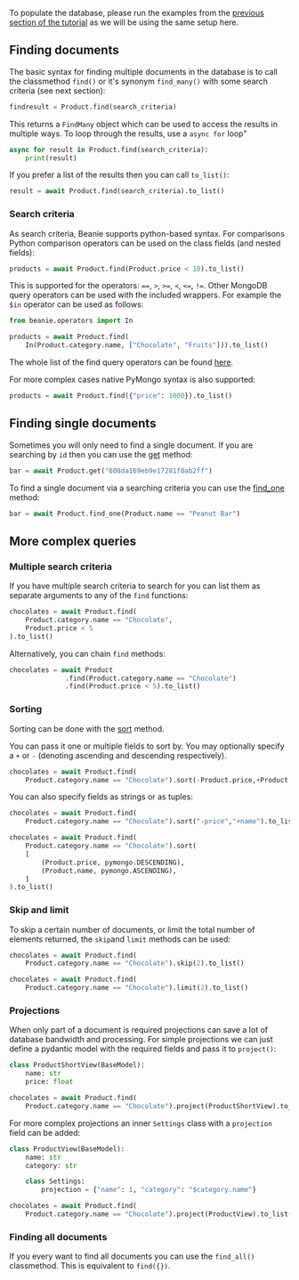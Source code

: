 To populate the database, please run the examples from the [previous section of the tutorial](inserting-into-the-database.md) as we will be using the same setup here.


## Finding documents

The basic syntax for finding multiple documents in the database is to call the classmethod `find()` or it's synonym `find_many()` with some search criteria (see next section): 
```python
findresult = Product.find(search_criteria)
```
This returns a `FindMany` object which can be used to access the results in multiple ways. To loop through the results, use a `async for` loop"
```python
async for result in Product.find(search_criteria):
    print(result)
```
If you prefer a list of the results then you can call `to_list()`:
```python
result = await Product.find(search_criteria).to_list()
```

### Search criteria

As search criteria, Beanie supports python-based syntax.
For comparisons Python comparison operators can be used on the class fields (and nested
fields):
```python
products = await Product.find(Product.price < 10).to_list()
```

This is supported for the operators: `==`, `>`, `>=`, `<`, `<=`, `!=`.
Other MongoDB query operators can be used with the included wrappers. For example the `$in` operator can be used as follows:

```python
from beanie.operators import In

products = await Product.find(
    In(Product.category.name, ["Chocolate", "Fruits"])).to_list()
```

The whole list of the find query operators can be found [here](/api-documentation/operators/find).

For more complex cases native PyMongo syntax is also supported:

```python
products = await Product.find({"price": 1000}).to_list()
```

## Finding single documents

Sometimes you will only need to find a single document. If you are searching by `id` then you can use the [get](/api-documentation/document#get) method:

```python
bar = await Product.get("608da169eb9e17281f0ab2ff")
```

To find a single document via a searching criteria you can use the [find_one](/api-documentation/document#find_one) method:

```python
bar = await Product.find_one(Product.name == "Peanut Bar")
```

## More complex queries

### Multiple search criteria

If you have multiple search criteria to search for you can list them as separate arguments to any of the `find` functions:

```python
chocolates = await Product.find(
    Product.category.name == "Chocolate",
    Product.price < 5
).to_list()
```


Alternatively, you can chain `find` methods:

```python
chocolates = await Product
              .find(Product.category.name == "Chocolate")
              .find(Product.price < 5).to_list()
```

### Sorting

Sorting can be done with the [sort](/api-documentation/query#sort) method.

You can pass it one or multiple fields to sort by. You may optionally specify a `+` or `-` (denoting ascending and descending respectively).

```python
chocolates = await Product.find(
    Product.category.name == "Chocolate").sort(-Product.price,+Product.name).to_list()
```

You can also specify fields as strings or as tuples:

```python
chocolates = await Product.find(
    Product.category.name == "Chocolate").sort("-price","+name").to_list()

chocolates = await Product.find(
    Product.category.name == "Chocolate").sort(
    [
        (Product.price, pymongo.DESCENDING),
        (Product.name, pymongo.ASCENDING),
    ]
).to_list()
```

### Skip and limit

To skip a certain number of documents, or limit the total number of elements returned, the `skip`and `limit` methods can be used:
```python
chocolates = await Product.find(
    Product.category.name == "Chocolate").skip(2).to_list()

chocolates = await Product.find(
    Product.category.name == "Chocolate").limit(2).to_list()
```

### Projections

When only part of a document is required projections can save a lot of database bandwidth and processing.
For simple projections we can just define a pydantic model with the required fields and pass it to `project()`:


```python
class ProductShortView(BaseModel):
    name: str
    price: float

chocolates = await Product.find(
    Product.category.name == "Chocolate").project(ProductShortView).to_list()
```

For more complex projections an inner `Settings` class with a `projection` field can be added:

```python
class ProductView(BaseModel):
    name: str
    category: str

    class Settings:
        projection = {"name": 1, "category": "$category.name"}

chocolates = await Product.find(
    Product.category.name == "Chocolate").project(ProductView).to_list()
```

### Finding all documents

If you every want to find all documents you can use the `find_all()` classmethod. This is equivalent to `find({})`.
